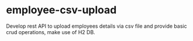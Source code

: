 # employee-csv-upload
Develop rest API to upload employees details via csv file and provide basic crud operations, make use of H2 DB.
